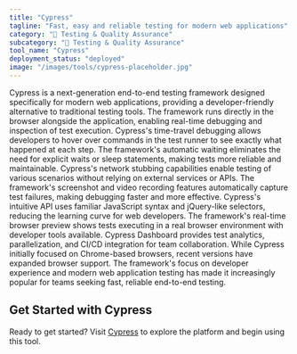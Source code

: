 ```yaml
---
title: "Cypress"
tagline: "Fast, easy and reliable testing for modern web applications"
category: "🧪 Testing & Quality Assurance"
subcategory: "🧪 Testing & Quality Assurance"
tool_name: "Cypress"
deployment_status: "deployed"
image: "/images/tools/cypress-placeholder.jpg"
---
```

Cypress is a next-generation end-to-end testing framework designed specifically for modern web applications, providing a developer-friendly alternative to traditional testing tools. The framework runs directly in the browser alongside the application, enabling real-time debugging and inspection of test execution. Cypress's time-travel debugging allows developers to hover over commands in the test runner to see exactly what happened at each step. The framework's automatic waiting eliminates the need for explicit waits or sleep statements, making tests more reliable and maintainable. Cypress's network stubbing capabilities enable testing of various scenarios without relying on external services or APIs. The framework's screenshot and video recording features automatically capture test failures, making debugging faster and more effective. Cypress's intuitive API uses familiar JavaScript syntax and jQuery-like selectors, reducing the learning curve for web developers. The framework's real-time browser preview shows tests executing in a real browser environment with developer tools available. Cypress Dashboard provides test analytics, parallelization, and CI/CD integration for team collaboration. While Cypress initially focused on Chrome-based browsers, recent versions have expanded browser support. The framework's focus on developer experience and modern web application testing has made it increasingly popular for teams seeking fast, reliable end-to-end testing.

## Get Started with Cypress

Ready to get started? Visit [Cypress](https://www.cypress.io) to explore the platform and begin using this tool.

